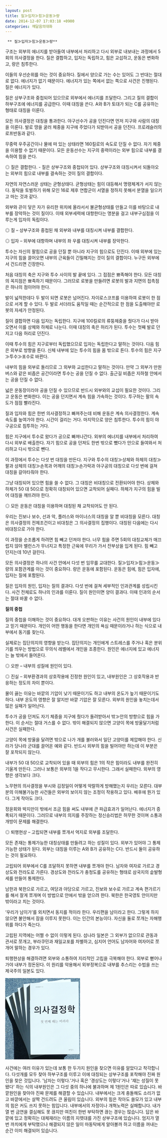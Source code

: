 ```yaml
---
layout: post
title: 질≫입자≫힘≫운동≫량
date: 2014-12-07 17:03:18 +0900
categories: 깨달음의대화
---
```

 

     ** 질≫입자≫힘≫운동≫량** 

  


구조는 외부의 에너지를 받아들여 내부에서 처리하고 다시 외부로 내보내는 과정에서 5회의 의사결정을 한다. 질은 결합하고, 입자는 독립하고, 힘은 교섭하고, 운동은 변화하고, 량은 침투한다. 

  


이들의 우선순위를 아는 것이 중요하다. 질에서 양으로 가는 수는 있어도 그 반대는 절대로 없다. 에너지가 없기 때문이다. 에너지가 있는 쪽에서 없는 쪽으로 사건은 진행된다. 질은 에너지가 있다. 

  


질은 상부구조와 중첩되어 있으므로 외부에서 에너지를 조달한다. 그리고 질의 결합이 하부구조에 에너지를 공급한다. 이때 대칭을 쓴다. A와 B가 토대가 되는 C를 공유하는 형태로 대칭을 이룬다. 

  


모든 의사결정은 대칭을 통과한다. 야구선수가 공을 던진다면 먼저 지구와 사람의 대칭을 이룬다. 발로 땅을 굴러 체중을 지구에 주었다가 되받아서 공을 던진다. 프로레슬러의 로프반동과 같다. 

  


무중력 우주공간이나 물에 떠 있는 상태라면 160킬로의 속도로 던질 수 없다. 자기 체중을 이용할 수 없기 때문이다. 모든 운동선수는 지구의 중력이라는 외부 힘으로 내부를 결속하여 힘을 쓴다. 

  


◎ 질은 결합한다. - 질은 상부구조와 중첩되어 있다. 상부구조와 대칭시켜서 되돌아오는 외부의 힘으로 내부를 결속하는 것이 질의 결합이다. 

  


자연의 자연스러운 상태는 균형상태다. 균형상태는 힘이 대등해서 명령체계가 서지 않는다. 동탁을 토벌하기 위해 모인 16로 제후 연합군이 서열을 정하지 못해서 분열을 일으키고 마는 것과 같다. 

  


외부와 끈이 닿은 자가 유리한 위치에 올라서서 불균형상태를 만들고 이를 바탕으로 내부를 장악하는 것이 질이다. 이때 외부세력에 대항한다는 명분을 걸고 내부구심점을 이루는게 입자의 독립이다. 

  


◎ 질 – 상부구조와 중첩된 채 외부와 내부를 대칭시켜 내부를 결합한다.   
      
◎ 입자 – 외부에 대항하며 내부의 좌 우를 대칭시켜 내부를 장악한다. 

  


투수는 자신의 팔힘으로 공을 던질 뿐 아니라 지구의 힘으로도 던진다. 이때 외부에 있는 지구의 힘을 끌어오면 내부의 근육들이 긴밀해지는 것이 질의 결합이다. 누구든 외부에서 건드리면 긴장한다.

  


처음 대칭의 축은 지구와 투수 사이의 발 끝에 있다. 그 접점은 뾰족해야 한다. 모든 대칭의 꼭지점은 뾰족하기 때문이다. 그러므로 로봇을 만들려면 로봇의 발과 지면의 접촉점은 하나의 점이어야 한다.

  


발이 넓적한데다 두 발이 되면 로봇은 넘어진다. 자이로스코프를 이용하여 로봇이 한 점으로 서게 할 수 있다. 두 발로 서더라도 움직일 때는 순간적으로 한 점을 도출해야만 로봇의 자세가 안정된다.

  


질이 결합하면 다음 입자는 독립한다. 지구에 100킬로의 류뚱체중을 줬다가 다시 받아오면서 이를 상체와 하체로 나눈다. 이때 대칭의 축은 허리가 된다. 투수는 첫째 발로 던지고 다음 허리로 던진다. 

  


이때 투수의 힘은 지구로부터 독립했으므로 입자는 독립한다고 말하는 것이다. 다음 힘은 외부로 방향을 튼다. 신체 내부에 있는 투수의 힘을 몸 밖으로 튼다. 투수의 힘은 지구≫투수≫포수로 바뀐다. 

  


내부의 힘을 외부로 돌리므로 그 외부와 교섭한다고 말하는 것이다. 만약 그 외부가 만원버스와 같은 비좁은 공간이라면 투수는 공을 던질 수 없다. 출근길 비좁은 지하철 안에서는 공을 던질 수 없다. 

  


넓은 운동장이라야 공을 던질 수 있으므로 반드시 외부와의 교섭이 필요한 것이다. 그리고 운동은 변화한다. 이는 공을 던지면서 계속 힘을 가속하는 것이다. 투구하는 팔의 속도가 점점 빨라진다. 

  


질과 입자와 힘은 한번 의사결정하고 빠져주는데 비해 운동은 계속 의사결정한다. 계속 속도를 높여가야 한다. 시간이 걸리는 거다. 마지막으로 양은 침투한다. 투수의 힘이 야구공으로 침투하는 거다.

  


힘은 지구에서 투수로 왔다가 공으로 빠져나간다. 외부의 에너지를 내부에서 처리하여 다시 외부로 배출한다. 자기 힘으로 공을 던져도 한번 밖으로 뺐다가 안으로 들여와서 처리하고 다시 밖으로 뺀다.

  


이 과정에서 투수는 다섯 번 대칭을 만든다. 지구와 투수의 대칭≫상체와 하체의 대칭≫팔과 상체의 대칭≫손목과 어깨의 대칭≫손가락과 야구공의 대칭으로 다섯 번에 걸쳐 대칭을 갈아타줘야 한다.

  


그냥 대칭되어 있으면 힘을 쓸 수 없다. 그 대칭은 비대칭으로 전환되어야 한다. 상체와 하체가 50 대 50으로 정확히 대칭되어 있으면 교착되어 실패다. 하체가 지구의 힘을 빌어 대칭을 깨뜨려야 한다.

  


◎ 모든 운동은 대칭을 이용하며 대칭된 채 교착되어도 안 된다. 

  


우리는 진보나 보수, 선과 악, 플러스와 마이너스의 대칭을 알 뿐 비대칭을 모른다. 대칭은 의사결정의 전제조건이고 비대칭은 그 의사결정의 집행이다. 대칭된 다음에는 다시 비대칭으로 가야 한다.

  


이 과정을 순조롭게 하려면 힘 빼고 던져야 한다. 너무 힘을 주면 5회의 대칭교체가 매끄럽지 않아 밸런스가 무너지고 특정한 근육에 무리가 가서 잔부상을 입게 된다. 힘 빼고 던지는데 10년 걸린다.

  


모든 의사결정은 하나의 사건 안에서 다섯 번 임무를 교대한다. 질≫입자≫힘≫운동≫량의 포함관계를 아는 것이 중요하다. 량은 운동에 포함된다. 운동은 힘에, 힘은 입자에, 입자는 질에 포함된다. 

  


질은 입자의 원인, 입자는 질의 결과다. 다섯 번에 걸쳐 세부적인 인과관계를 성립시킨다. 사건 전체로도 하나의 인과를 이룬다. 질이 원인이면 양이 결과다. 이때 인과의 순서는 절대 바꿀 수 없다.

  
  


**질의 중첩** 

  


질의 중첩을 이해하는 것이 중요하다. 대개 오판하는 이유는 사건의 원인이 내부에 있다고 믿기 때문이다. 개인이 어떤 행동을 한다면 개인의 욕심 때문이라거나 하는 식으로 내부에서 동기를 찾는다. 

  


실제로는 집단의지의 영향을 받는다. 집단의지는 개인에게 스트레스를 주거나 혹은 분위기를 띄우는 방법으로 무의식 레벨에서 개인을 조종한다. 원인은 에너지에 있고 에너지는 늘 밖에서 들어온다. 

  


◎ 오판 – 내부의 성질에 원인이 있다.  
      
◎ 진실 – 외부환경과의 상호작용에 진정한 원인이 있고, 내부원인은 그 상호작용과 반응하는 정도의 차이 뿐이다. 

  


물이 끓는 이유는 바깥의 기압이 낮기 때문이기도 하고 내부의 온도가 높기 때문이기도 하다. 내부 온도의 영향은 잘 알지만 바깥 기압은 잘 모른다. 외부의 원인을 놓치는데서 많은 실패가 일어난다. 

  


투수가 공을 던져도 자기 체중을 지구에 줬다가 돌려받아서 밖≫안의 방향으로 힘을 가한다. 이 순서는 절대 거스를 수 없다. 밖이 해결되지 않으면 고양이 목에 방울달기처럼 사건은 실패한다. 

  


고양이 목에 방울을 달려면 밖으로 나가 개를 불러와서 일단 고양이를 제압해야 한다. 신라가 당나라 군대를 끌어온 예와 같다. 반드시 외부의 힘을 빌어야만 하는데 이 부분은 잘 포착되지 않는다.

  


내부가 50 대 50으로 교착되어 있을 때 외부의 힘은 1의 작은 힘이라도 내부를 완전히 기울게 만든다. 그러나 보통은 외부의 1을 작다고 무시한다. 그래서 실패한다. 외부의 영향은 생각보다 크다. 

  


노무현의 의사결정을 부시와 김정일이 어떻게 악랄하게 방해했는지 우리는 모른다. 대부분의 이해불가능한 사건들은 외부의 보이지 않는 조정이 작용하고 있다. 배후에 뭔가 있다. 그게 작아도 크다. 

  


정윤회와 박지만이 밖에서 조금 힘을 써도 내부에 큰 파급효과가 일어난다. 에너지가 증폭되기 때문이다. 그러므로 내부의 의지를 주장하는 정신승리법은 허무한 것이며 소통과 개방이 문제를 해결한다. 

  


◎ 퇴행현상 – 고립되면 내부를 쪼개서 억지로 외부를 조달한다. 

  


모든 존재는 통제가능한 대칭상태를 만들려고 하는 성질이 있다. 외부가 있어야 그 통제가능한 상태가 된다. 외부는 대칭을 이루는 A와 B가 공유하는 C다. 반드시 둘이 공유하는 것이 필요하다.

  


고립되어 외부에서 C를 조달하지 못하면 내부를 쪼개야 한다. 남자와 여자로 가르고 경상도와 전라도로 가른다. 경상도와 전라도가 충청도를 공유하는 형태로 삼국지의 솥발형세를 만들어 통제한다. 

  


남한과 북한으로 가르고, 여당과 야당으로 가르고, 진보와 보수로 가르고 계속 편가르기를 해서 잘게 쪼개며 이 방법으로 안에서 밖을 얻으려 한다. 북한은 한국영토 안이지만 밖이라고 치는 것이다. 

  


‘우리가 남이가’를 외치면서 동지를 적이라 한다. 우리편을 남이라고 한다. 그렇게 하지 않으면 불안해서 잠을 이루지 못한다. 이는 인간의 본능이다. 자신을 둘로 쪼개는 자해행위를 하다가 죽는다.

  


고립된 지역에는 어쩔 수 없이 이렇게 된다. 섬나라 일본은 그 외부가 없으므로 관동과 관서로 쪼개고, 부라쿠민과 재일교포를 차별하고, 심지어 언어도 남자어와 여자어로 쪼개어 말하는 경우가 있다. 

  


퇴행현상을 해결하려면 외부와 소통하여 지리적인 고립을 극복해야 한다. 외부로 뻗어나가야 내부가 정돈된다. 이 원리를 악용해서 외부정복으로 내부를 추스리는 수법을 쓰는 제국주의 일본도 있다.

  



 
<img src="files/attach/images/198/194/544/199.JPG" alt="199.JPG" width="240" height="260" /> 

  


사건에는 여러 이유가 있는데 보통 한 두가지 원인을 찾으면 이유를 알았다고 착각합니다. 다섯개를 모두 찾아 하부구조를 이루고 이에 대칭되는 상부구조를 포착해야 진짜 원인을 찾은 것입니다. '남자는 이렇다.'거나 혹은 '경상도는 이렇다'거나 '쟤는 성질이 못됐다' 하는 식의 내부원인은 그 다섯 중의 하나에 불과하며 제 1원인은 따로 있습니다. 바깥원인을 찾아야 진짜 문제를 해결할 수 있습니다. 내부에서는 크게 충돌해도 소리가 없고 바깥에서는 살짝 건드려도 큰 울림이 있습니다. 외부의 힘은 작아도 쓸모가 있고 내부의 힘은 커도 쓰지 못하는 힘입니다. 내부에서의 자정이나 개혁노력은 실패합니다. 내가 열 번 금연을 결심해도 못 끊지만 여친이 한번 부탁하면 끊는 경우는 많습니다. 답은 바깥에 있고 정확히는 대체재라는 이름의 지렛대를 가진 상부구조에 있습니다. 엄지가 열번 까치에게 부탁했으나 해결되지 않은 일이 마동탁에게 알아볼까 하고 이름을 꺼내는 순간 이미 해결되어 있습니다.